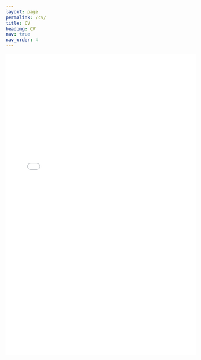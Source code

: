```yaml
---
layout: page
permalink: /cv/
title: CV
heading: CV
nav: true
nav_order: 4
---
```


<center>
<object data="/assets/pdf/cv.pdf#view=FitH&pagemode=none" width="100%" height="800px" type="application/pdf">
    <embed src="/assets/pdf/cv.pdf#view=FitH&pagemode=none" width="100%" height="800px" type="application/pdf" />
</object>
</center>